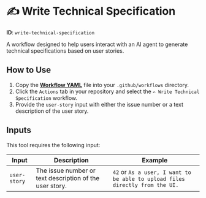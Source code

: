 # ✍️ Write Technical Specification

**ID**: `write-technical-specification`

A workflow designed to help users interact with an AI agent to generate technical specifications based on user stories.

## How to Use

1. Copy the **[Workflow YAML](./workflow.yaml)** file into your `.github/workflows` directory.
2. Click the `Actions` tab in your repository and select the `✍️ Write Technical Specification` workflow.
3. Provide the `user-story` input with either the issue number or a text description of the user story.

## Inputs

This tool requires the following input:

| Input | Description | Example |
| --- | --- | --- |
| `user-story` | The issue number or text description of the user story. | `42` or `As a user, I want to be able to upload files directly from the UI.` |